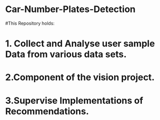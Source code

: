# Car-Number-Plates-Detection
 #This Repository holds: 
  
 # 1. Collect and Analyse user sample Data from various data sets.
  # 2.Component of the vision project.
  # 3.Supervise Implementations of Recommendations.
